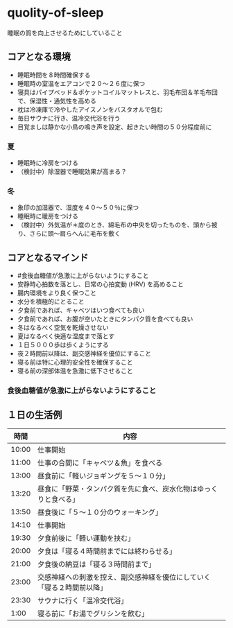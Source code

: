# quolity-of-sleep

睡眠の質を向上させるためにしていること



## コアとなる環境

* 睡眠時間を８時間確保する
* 睡眠時の室温をエアコンで２０～２６度に保つ
* 寝具はパイプベッド＆ポケットコイルマットレスと、羽毛布団＆羊毛布団で、保湿性・通気性を高める
* 枕は冷凍庫で冷やしたアイスノンをバスタオルで包む
* 毎日サウナに行き、温冷交代浴を行う
* 目覚ましは静かな小鳥の鳴き声を設定、起きたい時間の５０分程度前に

### 夏
* 睡眠時に冷房をつける
* （検討中）除湿器で睡眠効果が高まる？


### 冬

* 象印の加湿器で、湿度を４０～５０％に保つ
* 睡眠時に暖房をつける
* （検討中）外気温が＊度のとき、綿毛布の中央を切ったものを、頭から被り、さらに頭～肩らへんに毛布を敷く



## コアとなるマインド

* #食後血糖値が急激に上がらないようにすること
* 安静時心拍数を落とし、日常の心拍変動 (HRV) を高めること
* 腸内環境をより良く保つこと
* 水分を積極的にとること
* 夕食前であれば、キャベツはいつ食べても良い
* 夕食前であれば、お腹が空いたときにタンパク質を食べても良い
* 冬はなるべく空気を乾燥させない
* 夏はなるべく快適な湿度まで落とす
* １日５０００歩は歩くようにする
* 夜２時間前以降は、副交感神経を優位にすること
* 寝る前は特に心理的安全性を確保すること
* 寝る前の深部体温を急激に低下させること


### 食後血糖値が急激に上がらないようにすること


## １日の生活例

| 時間  | 内容                                                         |
| ----- | ------------------------------------------------------------ |
| 10:00 | 仕事開始                                                     |
| 11:00 | 仕事の合間に「キャベツ＆魚」を食べる                            |
| 13:00 | 昼食前に「軽いジョギングを５～１０分」                       |
| 13:20 | 昼食に「野菜・タンパク質を先に食べ、炭水化物はゆっくりと食べる」 |
| 13:50 | 昼食後に「５～１０分のウォーキング」                         |
| 14:10 | 仕事開始                                                     |
| 19:30 | 夕食前後に「軽い運動を挟む」                                 |
| 20:00 | 夕食は「寝る４時間前までには終わらせる」                     |
| 21:00 | 夕食後の納豆は「寝る３時間前まで」                             |
| 23:00 | 交感神経への刺激を控え、副交感神経を優位にしていく「寝る２時間前以降」 |
| 23:30 | サウナに行く「温冷交代浴」                                   |
| 1:00  | 寝る前に「お湯でグリシンを飲む」                             |



